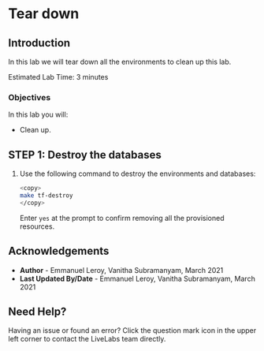 # Tear down

## Introduction

In this lab we will tear down all the environments to clean up this lab.

Estimated Lab Time: 3 minutes

### Objectives

In this lab you will:

- Clean up.

## **STEP 1:** Destroy the databases

1. Use the following command to destroy the environments and databases:

    ```bash
    <copy>
    make tf-destroy
    </copy>
    ```

    Enter `yes` at the prompt to confirm removing all the provisioned resources.


## Acknowledgements

 - **Author** - Emmanuel Leroy, Vanitha Subramanyam, March 2021
 - **Last Updated By/Date** - Emmanuel Leroy, Vanitha Subramanyam, March 2021

## Need Help?  
Having an issue or found an error?  Click the question mark icon in the upper left corner to contact the LiveLabs team directly.
